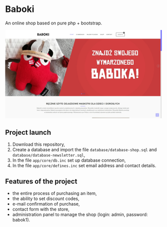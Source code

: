 # Baboki

An online shop based on pure php + bootstrap.

![My Image](https://github.com/Angir777/baboki/blob/master/screen-baboki.jpg)

## Project launch
1. Download this repository,
2. Create a database and import the file `database/database-shop.sql` and `database/database-newsletter.sql`,
3. In the file `app/core/db.inc` set up database connection,
4. In the file `app/core/defines.inc` set email address and contact details.

## Features of the project
- the entire process of purchasing an item,
- the ability to set discount codes,
- e-mail confirmation of purchase,
- contact form with the store,
- administration panel to manage the shop (login: admin, password: babok1).
